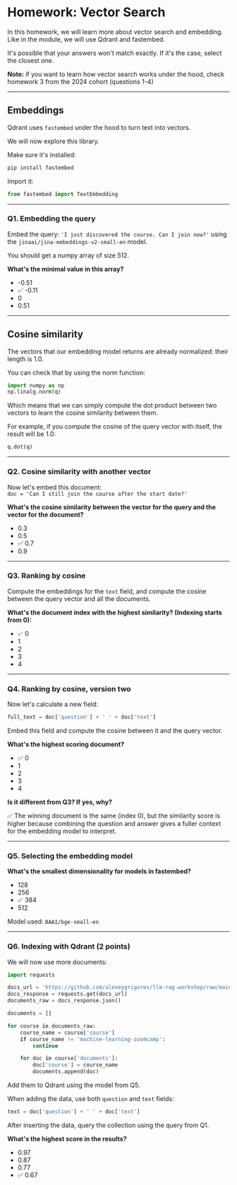 
# Homework: Vector Search

In this homework, we will learn more about vector search and embedding. Like in the module, we will use Qdrant and fastembed.

It's possible that your answers won't match exactly. If it's the case, select the closest one.

**Note:** if you want to learn how vector search works under the hood, check homework 3 from the 2024 cohort (questions 1-4)

---

## Embeddings

Qdrant uses `fastembed` under the hood to turn text into vectors.

We will now explore this library.

Make sure it's installed:

```bash
pip install fastembed
```

Import it:

```python
from fastembed import TextEmbedding
```

---

### Q1. Embedding the query

Embed the query: `'I just discovered the course. Can I join now?'` using the `jinaai/jina-embeddings-v2-small-en` model.

You should get a numpy array of size 512.

**What's the minimal value in this array?**

- -0.51  
- ✅ -0.11  
- 0  
- 0.51  

---

## Cosine similarity

The vectors that our embedding model returns are already normalized: their length is 1.0.

You can check that by using the norm function:

```python
import numpy as np
np.linalg.norm(q)
```

Which means that we can simply compute the dot product between two vectors to learn the cosine similarity between them.

For example, if you compute the cosine of the query vector with itself, the result will be 1.0:

```python
q.dot(q)
```

---

### Q2. Cosine similarity with another vector

Now let's embed this document:  
`doc = 'Can I still join the course after the start date?'`

**What's the cosine similarity between the vector for the query and the vector for the document?**

- 0.3  
- 0.5  
- ✅ 0.7  
- 0.9  

---

### Q3. Ranking by cosine

Compute the embeddings for the `text` field, and compute the cosine between the query vector and all the documents.

**What's the document index with the highest similarity? (Indexing starts from 0):**

- ✅ 0  
- 1  
- 2  
- 3  
- 4  

---

### Q4. Ranking by cosine, version two

Now let's calculate a new field:

```python
full_text = doc['question'] + ' ' + doc['text']
```

Embed this field and compute the cosine between it and the query vector.

**What's the highest scoring document?**

- ✅ 0  
- 1  
- 2  
- 3  
- 4  

**Is it different from Q3? If yes, why?**

✅ The winning document is the same (index 0), but the similarity score is higher because combining the question and answer gives a fuller context for the embedding model to interpret.

---

### Q5. Selecting the embedding model

**What's the smallest dimensionality for models in fastembed?**

- 128  
- 256  
- ✅ 384  
- 512  

Model used: `BAAI/bge-small-en`

---

### Q6. Indexing with Qdrant (2 points)

We will now use more documents:

```python
import requests 

docs_url = 'https://github.com/alexeygrigorev/llm-rag-workshop/raw/main/notebooks/documents.json'
docs_response = requests.get(docs_url)
documents_raw = docs_response.json()

documents = []

for course in documents_raw:
    course_name = course['course']
    if course_name != 'machine-learning-zoomcamp':
        continue

    for doc in course['documents']:
        doc['course'] = course_name
        documents.append(doc)
```

Add them to Qdrant using the model from Q5.

When adding the data, use both `question` and `text` fields:

```python
text = doc['question'] + ' ' + doc['text']
```

After inserting the data, query the collection using the query from Q1.

**What's the highest score in the results?**

- 0.97  
- 0.87  
- 0.77  
- ✅ 0.67  

